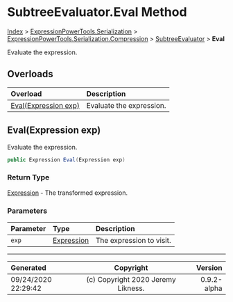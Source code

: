 ﻿# SubtreeEvaluator.Eval Method

[Index](../index.md) > [ExpressionPowerTools.Serialization](ExpressionPowerTools.Serialization.a.md) > [ExpressionPowerTools.Serialization.Compression](ExpressionPowerTools.Serialization.Compression.n.md) > [SubtreeEvaluator](ExpressionPowerTools.Serialization.Compression.SubtreeEvaluator.cs.md) > **Eval**

Evaluate the expression.

## Overloads

| Overload | Description |
| :-- | :-- |
| [Eval(Expression exp)](#evalexpression-exp) | Evaluate the expression. |
## Eval(Expression exp)

Evaluate the expression.

```csharp
public Expression Eval(Expression exp)
```

### Return Type

 [Expression](https://docs.microsoft.com/dotnet/api/system.linq.expressions.expression)  - The transformed expression.

### Parameters

| Parameter | Type | Description |
| :-- | :-- | :-- |
| `exp` | [Expression](https://docs.microsoft.com/dotnet/api/system.linq.expressions.expression) | The expression to visit. |



---

| Generated | Copyright | Version |
| :-- | :-: | --: |
| 09/24/2020 22:29:42 | (c) Copyright 2020 Jeremy Likness. | 0.9.2-alpha |
